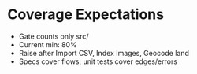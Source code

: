 # Coverage Expectations
- Gate counts only src/
- Current min: 80%
- Raise after Import CSV, Index Images, Geocode land
- Specs cover flows; unit tests cover edges/errors